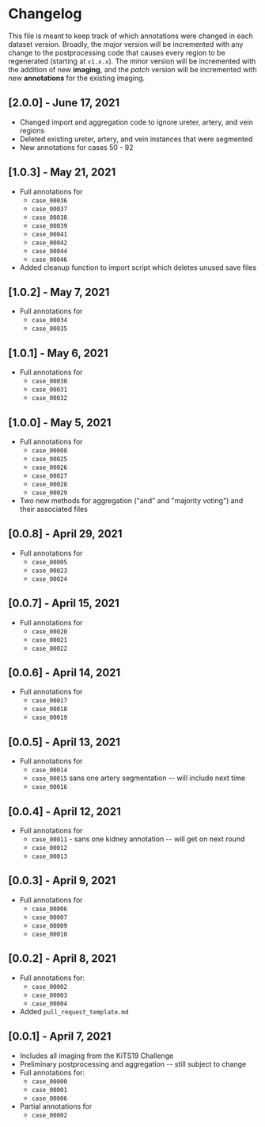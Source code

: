 # Changelog

This file is meant to keep track of which annotations were changed in each dataset version. Broadly, the *major* version will be incremented with any change to the postprocessing code that causes every region to be regenerated (starting at `v1.x.x`). The *minor* version will be incremented with the addition of new **imaging**, and the *patch* version will be incremented with new **annotations** for the existing imaging.

## [2.0.0] - June 17, 2021

- Changed import and aggregation code to ignore ureter, artery, and vein regions
- Deleted existing ureter, artery, and vein instances that were segmented
- New annotations for cases 50 - 92

## [1.0.3] - May 21, 2021

- Full annotations for
  - `case_00036`
  - `case_00037`
  - `case_00038`
  - `case_00039`
  - `case_00041`
  - `case_00042`
  - `case_00044`
  - `case_00046`
- Added cleanup function to import script which deletes unused save files

## [1.0.2] - May 7, 2021

- Full annotations for
  - `case_00034`
  - `case_00035`

## [1.0.1] - May 6, 2021

- Full annotations for
  - `case_00030`
  - `case_00031`
  - `case_00032`

## [1.0.0] - May 5, 2021

- Full annotations for
  - `case_00008`
  - `case_00025`
  - `case_00026`
  - `case_00027`
  - `case_00028`
  - `case_00029`
- Two new methods for aggregation ("and" and "majority voting") and their associated files

## [0.0.8] - April 29, 2021

- Full annotations for
  - `case_00005`
  - `case_00023`
  - `case_00024`

## [0.0.7] - April 15, 2021

- Full annotations for
  - `case_00020`
  - `case_00021`
  - `case_00022`

## [0.0.6] - April 14, 2021

- Full annotations for
  - `case_00017`
  - `case_00018`
  - `case_00019`

## [0.0.5] - April 13, 2021

- Full annotations for
  - `case_00014`
  - `case_00015` sans one artery segmentation -- will include next time
  - `case_00016`

## [0.0.4] - April 12, 2021

- Full annotations for
  - `case_00011` - sans one kidney annotation -- will get on next round
  - `case_00012`
  - `case_00013`

## [0.0.3] - April 9, 2021

- Full annotations for
  - `case_00006`
  - `case_00007`
  - `case_00009`
  - `case_00010`

## [0.0.2] - April 8, 2021

- Full annotations for:
  - `case_00002`
  - `case_00003`
  - `case_00004`
- Added `pull_request_template.md`

## [0.0.1] - April 7, 2021

- Includes all imaging from the KiTS19 Challenge
- Preliminary postprocessing and aggregation -- still subject to change
- Full annotations for:
  - `case_00000`
  - `case_00001`
  - `case_00006`
- Partial annotations for
  - `case_00002`
